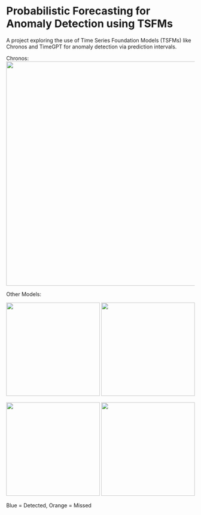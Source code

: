 # Probabilistic Forecasting for Anomaly Detection using TSFMs

A project exploring the use of Time Series Foundation Models (TSFMs) like Chronos and TimeGPT for anomaly detection via prediction intervals.

Chronos:
<img src="images/chronos.png" width="600"/>

Other Models:

<img src="images/chronos-tiny.png" width="250"/> <img src="images/chronos_base.png" width="250"/>

<img src="images/Timegpt.png" width="250"/> <img src="images/enbpi.png" width="250"/>

Blue = Detected, Orange = Missed
